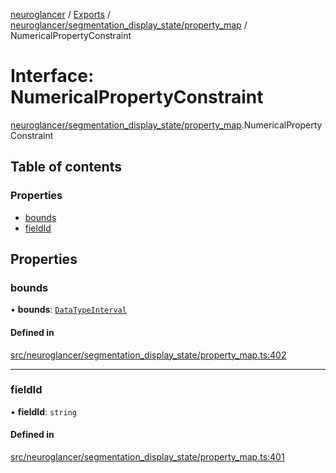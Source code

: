 [neuroglancer](../README.md) / [Exports](../modules.md) / [neuroglancer/segmentation\_display\_state/property\_map](../modules/neuroglancer_segmentation_display_state_property_map.md) / NumericalPropertyConstraint

# Interface: NumericalPropertyConstraint

[neuroglancer/segmentation_display_state/property_map](../modules/neuroglancer_segmentation_display_state_property_map.md).NumericalPropertyConstraint

## Table of contents

### Properties

- [bounds](neuroglancer_segmentation_display_state_property_map.NumericalPropertyConstraint.md#bounds)
- [fieldId](neuroglancer_segmentation_display_state_property_map.NumericalPropertyConstraint.md#fieldid)

## Properties

### bounds

• **bounds**: [`DataTypeInterval`](../modules/neuroglancer_util_lerp.md#datatypeinterval)

#### Defined in

[src/neuroglancer/segmentation_display_state/property_map.ts:402](https://github.com/ActiveBrainAtlas2/neuroglancer/blob/91617476/src/neuroglancer/segmentation_display_state/property_map.ts#L402)

___

### fieldId

• **fieldId**: `string`

#### Defined in

[src/neuroglancer/segmentation_display_state/property_map.ts:401](https://github.com/ActiveBrainAtlas2/neuroglancer/blob/91617476/src/neuroglancer/segmentation_display_state/property_map.ts#L401)
